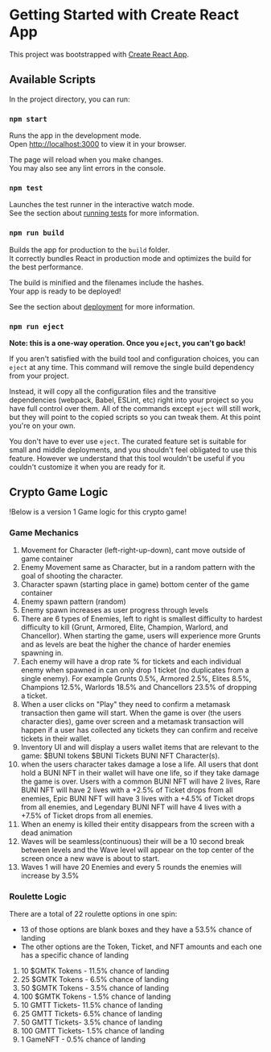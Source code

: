 # Getting Started with Create React App

This project was bootstrapped with [Create React App](https://github.com/facebook/create-react-app).

## Available Scripts

In the project directory, you can run:

### `npm start`

Runs the app in the development mode.\
Open [http://localhost:3000](http://localhost:3000) to view it in your browser.

The page will reload when you make changes.\
You may also see any lint errors in the console.

### `npm test`

Launches the test runner in the interactive watch mode.\
See the section about [running tests](https://facebook.github.io/create-react-app/docs/running-tests) for more information.

### `npm run build`

Builds the app for production to the `build` folder.\
It correctly bundles React in production mode and optimizes the build for the best performance.

The build is minified and the filenames include the hashes.\
Your app is ready to be deployed!

See the section about [deployment](https://facebook.github.io/create-react-app/docs/deployment) for more information.

### `npm run eject`

**Note: this is a one-way operation. Once you `eject`, you can't go back!**

If you aren't satisfied with the build tool and configuration choices, you can `eject` at any time. This command will remove the single build dependency from your project.

Instead, it will copy all the configuration files and the transitive dependencies (webpack, Babel, ESLint, etc) right into your project so you have full control over them. All of the commands except `eject` will still work, but they will point to the copied scripts so you can tweak them. At this point you're on your own.

You don't have to ever use `eject`. The curated feature set is suitable for small and middle deployments, and you shouldn't feel obligated to use this feature. However we understand that this tool wouldn't be useful if you couldn't customize it when you are ready for it.

## Crypto Game Logic

!Below is a version 1 Game logic for this crypto game!
### Game Mechanics

1. Movement for Character (left-right-up-down), cant move outside of game container
2. Enemy Movement same as Character, but in a random pattern with the goal of shooting the character. 
3. Character spawn (starting place in game) bottom center of the game container
4. Enemy spawn pattern (random)
5. Enemy spawn increases as user progress through levels
6. There are 6 types of Enemies, left to right is smallest difficulty to hardest difficulty to kill (Grunt, Armored, Elite, Champion, Warlord, and Chancellor). When starting the game, users will experience more Grunts and as levels are beat the higher the chance of harder enemies spawning in.
7. Each enemy will have a drop rate % for tickets and each individual enemy when spawned in can only drop 1 ticket (no duplicates from a single enemy). For example Grunts 0.5%, Armored 2.5%, Elites 8.5%, Champions 12.5%, Warlords 18.5% and Chancellors 23.5% of dropping a ticket.
8. When a user clicks on "Play" they need to confirm a metamask transaction then game will start. When the game is over (the users character dies), game over screen and a metamask transaction will happen if  a user has collected any tickets they can confirm and receive tickets in their wallet.
9. Inventory UI and will display a users wallet items that are relevant to the game: $BUNI tokens $BUNI Tickets BUNI NFT Character(s).
10. when the users character takes damage a lose a life. All users that dont hold a BUNI NFT in their wallet will have one life, so if they take damage the game is over. Users with a common BUNI NFT will have 2 lives, Rare BUNI NFT will have 2 lives with a +2.5% of Ticket drops from all enemies, Epic BUNI NFT will have 3 lives with a +4.5% of Ticket drops from all enemies, and Legendary BUNI NFT will have 4 lives with a +7.5% of Ticket drops from all enemies.
11. When an enemy is killed their entity disappears from the screen with a dead animation
12. Waves will be seamless(continuous) their will be a 10 second break between levels and the Wave level will appear on the top center of the screen once a new wave is about to start.
13. Waves 1 will have 20 Enemies and every 5 rounds the enemies will increase by 3.5%

### Roulette Logic

There are a total of 22 roulette options in one spin:
- 13 of those options are blank boxes and they have a 53.5% chance of landing
- The other options are the Token, Ticket, and NFT amounts and each one has a specific chance of landing
1. 10 $GMTK Tokens  - 11.5% chance of landing
2. 25 $GMTK Tokens  - 6.5% chance of landing
3. 50 $GMTK Tokens  - 3.5% chance of landing
4. 100 $GMTK Tokens  - 1.5% chance of landing
5. 10 GMTT Tickets- 11.5% chance of landing
6. 25 GMTT Tickets- 6.5% chance of landing
7. 50 GMTT Tickets- 3.5% chance of landing
8. 100 GMTT Tickets- 1.5% chance of landing
9. 1 GameNFT - 0.5% chance of landing
